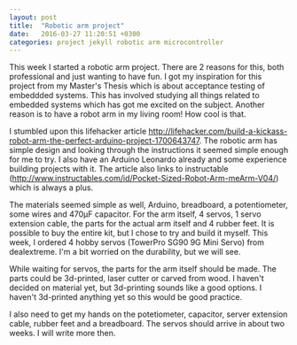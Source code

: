 ```yaml
---
layout: post
title:  "Robotic arm project"
date:   2016-03-27 11:20:51 +0300
categories: project jekyll robotic arm microcontroller
---
```

This week I started a robotic arm project. There are 2 reasons for this, both professional and just wanting to have fun. I got my inspiration for this project from my Master's Thesis which is about acceptance testing of embeddded systems. This has involved studying all things related to embedded systems which has got me excited on the subject. Another reason is to have a robot arm in my living room! How cool is that.

I stumbled upon this lifehacker article http://lifehacker.com/build-a-kickass-robot-arm-the-perfect-arduino-project-1700643747. The robotic arm has simple design and looking through the instructions it seemed simple enough for me to try. I also have an Arduino Leonardo already and some experience building projects with it. The article also links to instructable (http://www.instructables.com/id/Pocket-Sized-Robot-Arm-meArm-V04/) which is always a plus.

The materials seemed simple as well, Arduino, breadboard, a potentiometer, some wires and 470µF capacitor. For the arm itself, 4 servos, 1 servo extension cable, the parts for the actual arm itself and 4 rubber feet. It is possible to buy the entire kit, but I chose to try and build it myself. This week, I ordered 4 hobby servos (TowerPro SG90 9G Mini Servo) from dealextreme. I'm a bit worried on the durability, but we will see.

While waiting for servos, the parts for the arm itself should be made. The parts could be 3d-printed, laser cutter or carved from wood. I haven't decided on material yet, but 3d-printing sounds like a good options. I haven't 3d-printed anything yet so this would be good practice.

I also need to get my hands on the potetiometer, capacitor, server extension cable, rubber feet and a breadboard. The servos should arrive in about two weeks. I will write more then.

